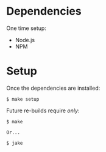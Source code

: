 # Dependencies


One time setup:

* Node.js
* NPM

# Setup

Once the dependencies are installed:

	$ make setup

Future re-builds require _only_:

	$ make

	Or...

	$ jake

